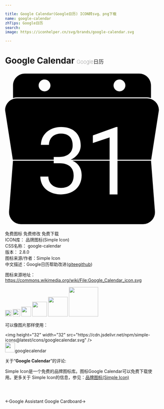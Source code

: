 ```yaml
---

title: Google Calendar(Google日历) ICON转svg、png下载
name: google-calendar
zhTips: Google日历
search: 
image: https://iconhelper.cn/svg/brands/google-calendar.svg

---
```


# Google Calendar  <small style="font-size: 60%;font-weight: 100">Google日历</small>

<div id="svg" class="svg-wrap">
<svg role="img" viewBox="0 0 24 24" xmlns="http://www.w3.org/2000/svg"><title>Google Calendar icon</title><path d="M1.84 4.15c-.993 0-1.8.787-1.84 1.772.003.058.004.116.012.172l1.19 7.597h6.384v-.43h.873c1.145 0 2.083-.567 2.083-1.793 0-1.227-.659-1.835-1.827-1.835-1.213 0-1.861.79-1.88 1.75h-1.25c.024-1.643 1.411-2.77 3.132-2.77 1.932 0 3.078 1.096 3.078 2.882 0 1.138-.869 1.895-1.563 2.196h6.079v-3.468l-2.619.873V9.922l3.647-1.31h.203v5.08h5.256l1.19-7.598c.008-.057.01-.115.012-.172a1.842 1.842 0 0 0-1.84-1.772zm-.615 9.696l-.611 7.877a1.846 1.846 0 0 0 1.843 1.974h19.087a1.846 1.846 0 0 0 1.842-1.974l-.611-7.877h-5.233v5.233H16.31v-5.233h-5.806c.635.277 1.443.908 1.44 2.255 0 1.95-1.457 2.98-3.224 2.98-1.53 0-3.176-.815-3.23-2.771h1.258c.028 1.214.955 1.758 1.972 1.758 1.168 0 1.976-.613 1.976-1.94 0-1.014-.554-1.888-2.238-1.888h-.873v-.394zM3.076.304c-1.02 0-1.846.826-1.846 1.846l.006 1.957a1.83 1.83 0 0 1 .61-.112h20.308c.217 0 .422.045.616.113V2.15c0-1.02-.826-1.846-1.846-1.846zm3.078.922a.923.923 0 0 1 .922.924.923.923 0 0 1-.922.921.923.923 0 0 1-.924-.921.923.923 0 0 1 .924-.924zm11.692 0a.923.923 0 0 1 .924.924.923.923 0 0 1-.924.921.923.923 0 0 1-.922-.921.923.923 0 0 1 .922-.924Z"/></svg>
</div>
<detail full-name='google-calendar'></detail>

<div class="detail-page">
<p>
<span><span class="badge-success badge">免费图标</span> <span class="badge-success badge">免费修改</span>  <span class="badge-success badge">免费下载</span> </span>
<br/>
<span>
ICON库：
<span class="badge-secondary badge">品牌图标(Simple Icon)</span> 
</span>
<br/>
<span>
CSS名称：
<span class="badge-secondary badge">google-calendar</span> 
</span>

<br/>
<span>
版本：
<span class="badge-secondary badge">2.8.0</span> 
</span>
<br/>
<span>图标来源/作者：<span class="badge-light badge">Simple Icon</span></span> 
<br/>
<span class="zh-detail">中文描述：<span class="badge-primary badge">Google日历</span><span class="help-link"><span>帮助改进</span>(<a href="https://gitee.com/liuwave/icon-helper/edit/master/json/brands/google-calendar.json" target="_blank" rel="noopener noreferrer">gitee</a><a href="https://github.com/liuwave/icon-helper/edit/master/json/brands/google-calendar.json" target="_blank" rel="noopener noreferrer">github</a></span>)</span><br/>
</p>
</div><div class="description description alert alert-light"><p>图标来源地址：<a href="https://commons.wikimedia.org/wiki/File:Google_Calendar_icon.svg" target="_blank" rel="noopener noreferrer">https://commons.wikimedia.org/wiki/File:Google_Calendar_icon.svg</a></p></div>
<div class="alert alert-dark">
<img height="21" width="21" src="https://cdn.jsdelivr.net/npm/simple-icons@latest/icons/googlecalendar.svg" />
<img height="24" width="24" src="https://cdn.jsdelivr.net/npm/simple-icons@latest/icons/googlecalendar.svg" />
<img height="32" width="32" src="https://cdn.jsdelivr.net/npm/simple-icons@latest/icons/googlecalendar.svg" />
<img height="48" width="48" src="https://cdn.jsdelivr.net/npm/simple-icons@latest/icons/googlecalendar.svg" />
<img height="64" width="64" src="https://cdn.jsdelivr.net/npm/simple-icons@latest/icons/googlecalendar.svg" />
<img height="96" width="96" src="https://cdn.jsdelivr.net/npm/simple-icons@latest/icons/googlecalendar.svg" />

</div>
<div>
  <p>可以像图片那样使用：    
  </p>
  <div class="alert alert-primary" style="font-size: 14px">
    &lt;img height="32" width="32" src="https://cdn.jsdelivr.net/npm/simple-icons@latest/icons/googlecalendar.svg" /&gt;
    <copy-btn content='<img height="32" width="32" src="https://cdn.jsdelivr.net/npm/simple-icons@latest/icons/googlecalendar.svg" />'></copy-btn>
  </div>
  <div class="alert alert-secondary">
    <img height="32" width="32" src="https://cdn.jsdelivr.net/npm/simple-icons@latest/icons/googlecalendar.svg" />googlecalendar
    <copy-btn content="googlecalendar" btn-title="复制图标名称"></copy-btn>
  </div>
</div>
<div class="icon-detail__container">
<p>关于“<b>Google Calendar</b>”的评论:</p>
</div>
<Vssue title="关于“Google Calendar”的评论" />
<div><p>Simple Icon是一个免费的品牌图标库。图标Google Calendar可以免费下载使用。更多关于  Simple Icon的信息，参见：<a target="_blank" href="https://iconhelper.cn/brands.html">品牌图标(Simple Icon)</a>
</p></div>


<div style="padding:2rem 0 " class="page-nav"><p class="inner"><span class="prev">←<router-link to="/icon/google-assistant.html">Google Assistant</router-link></span> <span class="next"><router-link to="/icon/google-cardboard.html">Google Cardboard</router-link>→</span></p></div>
